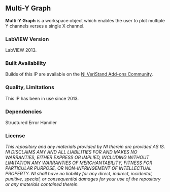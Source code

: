 ## Multi-Y Graph ##

**Multi-Y Graph** is a workspace object which enables the user to plot multiple Y channels verses a single X channel.

### LabVIEW Version ###

LabVIEW 2013.

### Built Availability ###

Builds of this IP are available on the [NI VeriStand Add-ons Community](https://decibel.ni.com/content/docs/DOC-32299).

### Quality, Limitations ###

This IP has been in use since 2013.

### Dependencies ###

Structured Error Handler

### License ###

*This repository and any materials provided by NI therein are provided AS IS. NI DISCLAIMS ANY AND ALL LIABILITIES FOR AND MAKES NO WARRANTIES, EITHER EXPRESS OR IMPLIED, INCLUDING WITHOUT LIMITATION ANY WARRANTIES OF MERCHANTABILITY, FITNESS FOR  PARTICULAR PURPOSE, OR NON-INFRINGEMENT OF INTELLECTUAL PROPERTY. NI shall have no liability for any direct, indirect, incidental, punitive, special, or consequential damages for your use of the repository or any materials contained therein.*